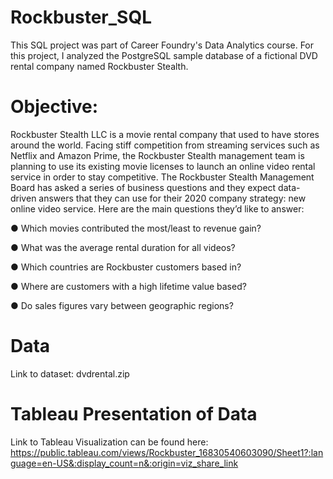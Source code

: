 # Rockbuster_SQL

This SQL project was part of Career Foundry's Data Analytics course. For this project,  I analyzed the PostgreSQL sample database of a fictional DVD rental company named Rockbuster Stealth. 

# Objective:

Rockbuster Stealth LLC is a movie rental company that used to have stores around the world. Facing stiff competition from streaming services such as Netflix and Amazon Prime, the Rockbuster Stealth management team is planning to use its existing movie licenses to
launch an online video rental service in order to stay competitive. The Rockbuster Stealth Management Board has asked a series of business questions and they expect data-driven answers that they can use for their 2020 company strategy: new online video service. Here are the main questions they’d like to answer:

● Which movies contributed the most/least to revenue gain?

● What was the average rental duration for all videos?

● Which countries are Rockbuster customers based in?

● Where are customers with a high lifetime value based?

● Do sales figures vary between geographic regions?

# Data
Link to dataset: dvdrental.zip

# Tableau Presentation of Data 
Link to Tableau Visualization can be found here: https://public.tableau.com/views/Rockbuster_16830540603090/Sheet1?:language=en-US&:display_count=n&:origin=viz_share_link
